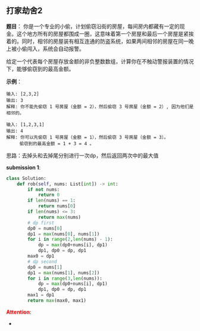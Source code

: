 ## 打家劫舍2
**题目**：
你是一个专业的小偷，计划偷窃沿街的房屋，每间房内都藏有一定的现金。这个地方所有的房屋都围成一圈，这意味着第一个房屋和最后一个房屋是紧挨着的。同时，相邻的房屋装有相互连通的防盗系统，如果两间相邻的房屋在同一晚上被小偷闯入，系统会自动报警。

给定一个代表每个房屋存放金额的非负整数数组，计算你在不触动警报装置的情况下，能够偷窃到的最高金额。


**示例**：
```
输入: [2,3,2]
输出: 3
解释: 你不能先偷窃 1 号房屋（金额 = 2），然后偷窃 3 号房屋（金额 = 2）, 因为他们是相邻的。
```
```
输入: [1,2,3,1]
输出: 4
解释: 你可以先偷窃 1 号房屋（金额 = 1），然后偷窃 3 号房屋（金额 = 3）。
     偷窃到的最高金额 = 1 + 3 = 4 。
```

思路：去掉头和去掉尾分别进行一次dp，然后返回两次中的最大值

**submission 1**:
```python
class Solution:
    def rob(self, nums: List[int]) -> int:
        if not nums:
            return 0
        if len(nums) == 1:
            return nums[0]
        if len(nums) <= 3:
            return max(nums)
        # dp first
        dp0 = nums[0]
        dp1 = max(nums[0], nums[1])
        for i in range(2,len(nums) - 1):
            dp = max(dp0+nums[i], dp1)
            dp1, dp0 = dp, dp1
        max0 = dp1
        # dp second
        dp0 = nums[1]
        dp1 = max(nums[1], nums[2])
        for i in range(3,len(nums)):
            dp = max(dp0+nums[i], dp1)
            dp1, dp0 = dp, dp1
        max1 = dp1
        return max(max0, max1)
```



<font color="#FF0000">**Attention**</font>:

- 
